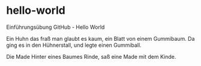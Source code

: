 # hello-world
Einführungsübung GitHub - Hello World

Ein Huhn das fraß man glaubt es kaum,
ein Blatt von einem Gummibaum.
Da ging es in den Hühnerstall,
und legte einen Gummiball.

Die Made
Hinter eines Baumes Rinde,
saß eine Made mit dem Kinde.
